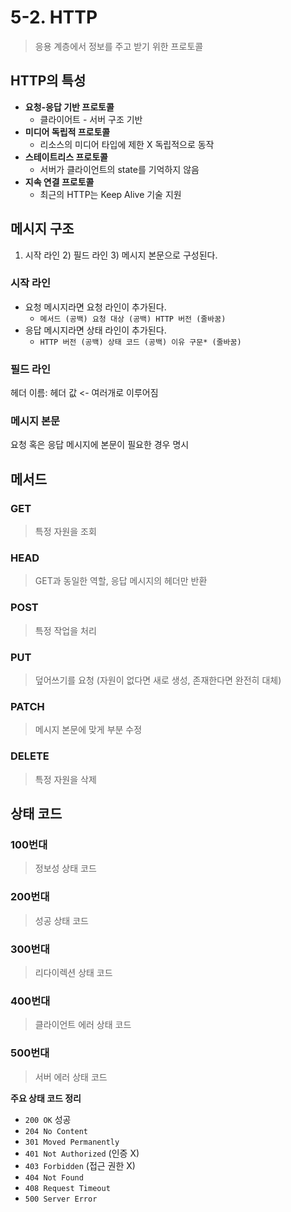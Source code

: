 # 5-2. HTTP

> 응용 계층에서 정보를 주고 받기 위한 프로토콜

## HTTP의 특성
- **요청-응답 기반 프로토콜**
  - 클라이어트 - 서버 구조 기반
- **미디어 독립적 프로토콜**
  - 리소스의 미디어 타입에 제한 X 독립적으로 동작
- **스테이트리스 프로토콜**
  - 서버가 클라이언트의 state를 기억하지 않음
- **지속 연결 프로토콜**
  - 최근의 HTTP는 Keep Alive 기술 지원

## 메시지 구조

1) 시작 라인 2) 필드 라인 3) 메시지 본문으로 구성된다.

### 시작 라인
- 요청 메시지라면 요청 라인이 추가된다.
  - `메서드 (공백) 요청 대상 (공백) HTTP 버전 (줄바꿈)`
- 응답 메시지라면 상태 라인이 추가된다.
  - `HTTP 버전 (공백) 상태 코드 (공백) 이유 구문* (줄바꿈)`

### 필드 라인
헤더 이름: 헤더 값 <- 여러개로 이루어짐

### 메시지 본문
요청 혹은 응답 메시지에 본문이 필요한 경우 명시

## 메서드

### GET
> 특정 자원을 조회

### HEAD
> GET과 동일한 역할, 응답 메시지의 헤더만 반환

### POST 
> 특정 작업을 처리

### PUT
> 덮어쓰기를 요청 (자원이 없다면 새로 생성, 존재한다면 완전히 대체)

### PATCH
> 메시지 본문에 맞게 부분 수정

### DELETE
> 특정 자원을 삭제

## 상태 코드

### 100번대
> 정보성 상태 코드

### 200번대
> 성공 상태 코드

### 300번대
> 리다이렉션 상태 코드

### 400번대
> 클라이언트 에러 상태 코드

### 500번대 
> 서버 에러 상태 코드

**주요 상태 코드 정리**

- `200 OK` 성공
- `204 No Content`
- `301 Moved Permanently`
- `401 Not Authorized` (인증 X)
- `403 Forbidden` (접근 권한 X)
- `404 Not Found`
- `408 Request Timeout`
- `500 Server Error`